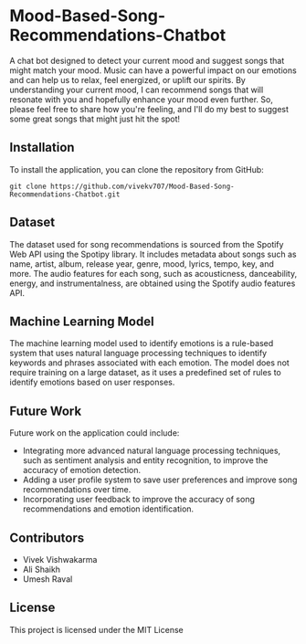 # Mood-Based-Song-Recommendations-Chatbot
A chat bot designed to detect your current mood and suggest songs that might match your mood. Music can have a powerful impact on our emotions and can help us to relax, feel energized, or uplift our spirits. By understanding your current mood, I can recommend songs that will resonate with you and hopefully enhance your mood even further. So, please feel free to share how you're feeling, and I'll do my best to suggest some great songs that might just hit the spot!


## Installation

To install the application, you can clone the repository from GitHub:

```
git clone https://github.com/vivekv707/Mood-Based-Song-Recommendations-Chatbot.git
```

## Dataset

The dataset used for song recommendations is sourced from the Spotify Web API using the Spotipy library. It includes metadata about songs such as name, artist, album, release year, genre, mood, lyrics, tempo, key, and more. The audio features for each song, such as acousticness, danceability, energy, and instrumentalness, are obtained using the Spotify audio features API.

## Machine Learning Model

The machine learning model used to identify emotions is a rule-based system that uses natural language processing techniques to identify keywords and phrases associated with each emotion. The model does not require training on a large dataset, as it uses a predefined set of rules to identify emotions based on user responses.

## Future Work

Future work on the application could include:
- Integrating more advanced natural language processing techniques, such as sentiment analysis and entity recognition, to improve the accuracy of emotion detection.
- Adding a user profile system to save user preferences and improve song recommendations over time.
- Incorporating user feedback to improve the accuracy of song recommendations and emotion identification.

## Contributors

- Vivek Vishwakarma 
- Ali Shaikh
- Umesh Raval

## License

This project is licensed under the MIT License 
